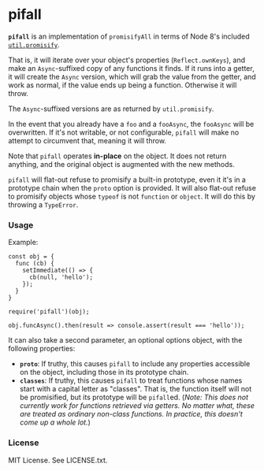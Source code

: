 # pifall

**`pifall`** is an implementation of `promisifyAll` in terms of Node 8's
included [`util.promisify`](https://nodejs.org/dist/latest-v8.x/docs/api/util.html#util_util_promisify_original).

That is, it will iterate over your object's properties (`Reflect.ownKeys`), and
make an `Async`-suffixed copy of any functions it finds. If it runs into a
getter, it will create the `Async` version, which will grab the value from the
getter, and work as normal, if the value ends up being a function. Otherwise it
will throw.

The `Async`-suffixed versions are as returned by `util.promisify`.

In the event that you already have a `foo` and a `fooAsync`, the `fooAsync` will
be overwritten. If it's not writable, or not configurable, `pifall` will make no
attempt to circumvent that, meaning it will throw.

Note that `pifall` operates **in-place** on the object. It does not return
anything, and the original object is augmented with the new methods.

`pifall` will flat-out refuse to promisify a built-in prototype, even it it's in
a prototype chain when the `proto` option is provided. It will also flat-out
refuse to promisify objects whose `typeof` is not `function` or `object`. It
will do this by throwing a `TypeError`.

### Usage

Example:
```
const obj = {
  func (cb) {
    setImmediate(() => {
      cb(null, 'hello');
    });
  }
}

require('pifall')(obj);

obj.funcAsync().then(result => console.assert(result === 'hello'));
```

It can also take a second parameter, an optional options object, with the
following properties:

* **`proto`**: If truthy, this causes `pifall` to include any properties
accessible on the object, including those in its prototype chain.
* **`classes`**: If truthy, this causes `pifall` to treat functions whose names
start with a capital letter as "classes". That is, the function itself will not
be promisified, but its prototype will be `pifall`ed. (*Note: This does not
currently work for functions retrieved via getters. No matter what, these are
treated as ordinary non-class functions. In practice, this doesn't come up a
whole lot.*)

### License

MIT License. See LICENSE.txt.
